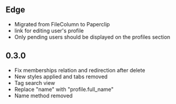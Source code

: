 Edge
----
* Migrated from FileColumn to Paperclip
* link for editing user's profile
* Only pending users should be displayed on the profiles section


0.3.0
----
* Fix memberships relation and redirection after delete
* New styles applied and tabs removed
* Tag search view
* Replace "name" with "profile.full_name"
* Name method removed